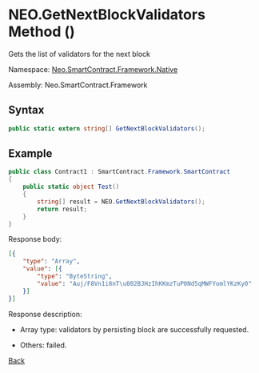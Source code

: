 # NEO.GetNextBlockValidators Method ()

Gets the list of validators for the next block

Namespace: [Neo.SmartContract.Framework.Native](../../native.md)

Assembly: Neo.SmartContract.Framework

## Syntax

```cs
public static extern string[] GetNextBlockValidators();
```

## Example

```cs
public class Contract1 : SmartContract.Framework.SmartContract
{
    public static object Test()
    {
        string[] result = NEO.GetNextBlockValidators();
        return result;
    }
}
```

Response body:

```json
[{
	"type": "Array",
	"value": [{
		"type": "ByteString",
		"value": "Auj/F8Vn1i8nT\u002BJHzIhKKmzTuP0Nd5qMWFYomlYKzKy0"
	}]
}]
```

Response description:

- Array type: validators by persisting block are successfully requested.

- Others: failed.

[Back](../Neo.md)